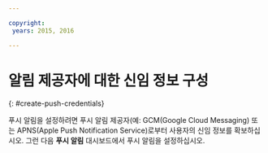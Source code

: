 ```yaml
---

copyright:
 years: 2015, 2016

---
```

# 알림 제공자에 대한 신임 정보 구성
{: #create-push-credentials}

푸시 알림을 설정하려면 푸시 알림 제공자(예: GCM(Google Cloud Messaging) 또는 APNS(Apple Push Notification Service)로부터 사용자의 신임 정보를 확보하십시오. 
그런 다음 **푸시 알림** 대시보드에서 푸시 알림을 설정하십시오. 
